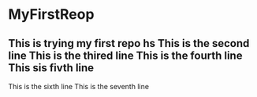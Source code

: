 # MyFirstReop
This is trying my first repo hs
This is the second line
This is the thired line
This is the fourth line
This sis fivth line
----------------------
This is the sixth line
This is the seventh line
